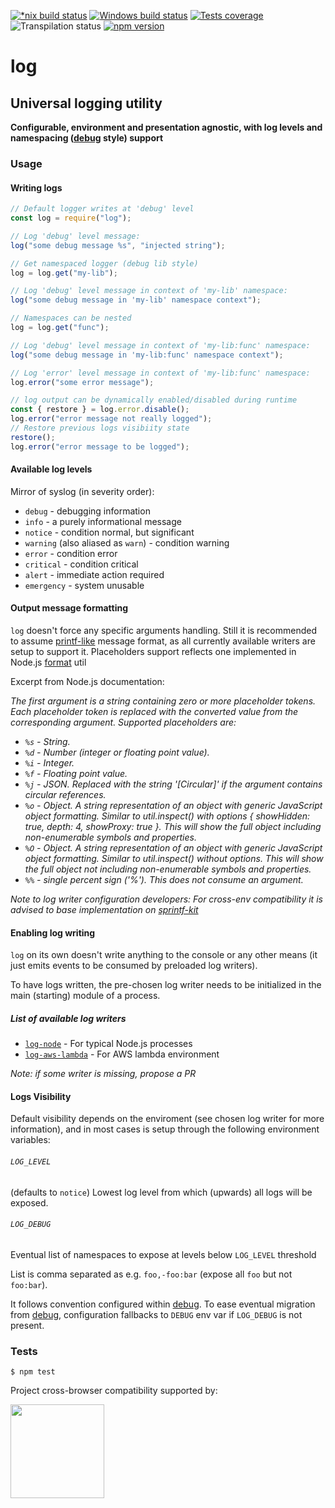 [![*nix build status][nix-build-image]][nix-build-url]
[![Windows build status][win-build-image]][win-build-url]
[![Tests coverage][cov-image]][cov-url]
![Transpilation status][transpilation-image]
[![npm version][npm-image]][npm-url]

# log

## Universal logging utility

**Configurable, environment and presentation agnostic, with log levels and namespacing ([debug](https://github.com/visionmedia/debug#debug) style) support**

### Usage

#### Writing logs

```javascript
// Default logger writes at 'debug' level
const log = require("log");

// Log 'debug' level message:
log("some debug message %s", "injected string");

// Get namespaced logger (debug lib style)
log = log.get("my-lib");

// Log 'debug' level message in context of 'my-lib' namespace:
log("some debug message in 'my-lib' namespace context");

// Namespaces can be nested
log = log.get("func");

// Log 'debug' level message in context of 'my-lib:func' namespace:
log("some debug message in 'my-lib:func' namespace context");

// Log 'error' level message in context of 'my-lib:func' namespace:
log.error("some error message");

// log output can be dynamically enabled/disabled during runtime
const { restore } = log.error.disable();
log.error("error message not really logged");
// Restore previous logs visibiity state
restore();
log.error("error message to be logged");
```

#### Available log levels

Mirror of syslog (in severity order):

-   `debug` - debugging information
-   `info` - a purely informational message
-   `notice` - condition normal, but significant
-   `warning` (also aliased as `warn`) - condition warning
-   `error` - condition error
-   `critical` - condition critical
-   `alert` - immediate action required
-   `emergency` - system unusable

#### Output message formatting

`log` doesn't force any specific arguments handling. Still it is recommended to assume [printf-like](https://en.wikipedia.org/wiki/Printf_format_string) message
format, as all currently available writers are setup to support it. Placeholders support reflects one implemented in Node.js [format](https://nodejs.org/api/util.html#util_util_format_format_args) util

Excerpt from Node.js documentation:

_The first argument is a string containing zero or more placeholder tokens. Each placeholder token is replaced with the converted value from the corresponding argument. Supported placeholders are:_

-   _`%s` - String._
-   _`%d` - Number (integer or floating point value)._
-   _`%i` - Integer._
-   _`%f` - Floating point value._
-   _`%j` - JSON. Replaced with the string '[Circular]' if the argument contains circular references._
-   _`%o` - Object. A string representation of an object with generic JavaScript object formatting. Similar to util.inspect() with options { showHidden: true, depth: 4, showProxy: true }. This will show the full object including non-enumerable symbols and properties._
-   _`%O` - Object. A string representation of an object with generic JavaScript object formatting. Similar to util.inspect() without options. This will show the full object not including non-enumerable symbols and properties._
-   _`%%` - single percent sign ('%'). This does not consume an argument._

_Note to log writer configuration developers: For cross-env compatibility it is advised to base implementation on [sprintf-kit](https://github.com/medikoo/sprintf-kit)_

#### Enabling log writing

`log` on its own doesn't write anything to the console or any other means (it just emits events to be consumed by preloaded log writers).

To have logs written, the pre-chosen log writer needs to be initialized in the main (starting) module of a process.

##### List of available log writers

-   [`log-node`](https://github.com/medikoo/log-node) - For typical Node.js processes
-   [`log-aws-lambda`](https://github.com/medikoo/log-aws-lambda) - For AWS lambda environment

_Note: if some writer is missing, propose a PR_

#### Logs Visibility

Default visibility depends on the enviroment (see chosen log writer for more information), and in most cases is setup through the following environment variables:

###### `LOG_LEVEL`

(defaults to `notice`) Lowest log level from which (upwards) all logs will be exposed.

###### `LOG_DEBUG`

Eventual list of namespaces to expose at levels below `LOG_LEVEL` threshold

List is comma separated as e.g. `foo,-foo:bar` (expose all `foo` but not `foo:bar`).

It follows convention configured within [debug](https://github.com/visionmedia/debug#windows-note). To ease eventual migration from [debug](https://github.com/visionmedia/debug), configuration fallbacks to `DEBUG` env var if `LOG_DEBUG` is not present.

### Tests

    $ npm test

Project cross-browser compatibility supported by:

<a href="https://browserstack.com"><img src="https://bstacksupport.zendesk.com/attachments/token/Pj5uf2x5GU9BvWErqAr51Jh2R/?name=browserstack-logo-600x315.png" height="150" /></a>

[nix-build-image]: https://semaphoreci.com/api/v1/medikoo-org/log/branches/master/shields_badge.svg
[nix-build-url]: https://semaphoreci.com/medikoo-org/log
[win-build-image]: https://ci.appveyor.com/api/projects/status/i77xe4unnscrkews?svg=true
[win-build-url]: https://ci.appveyor.com/project/medikoo/log
[cov-image]: https://img.shields.io/codecov/c/github/medikoo/log.svg
[cov-url]: https://codecov.io/gh/medikoo/log
[transpilation-image]: https://img.shields.io/badge/transpilation-free-brightgreen.svg
[npm-image]: https://img.shields.io/npm/v/log.svg
[npm-url]: https://www.npmjs.com/package/log
